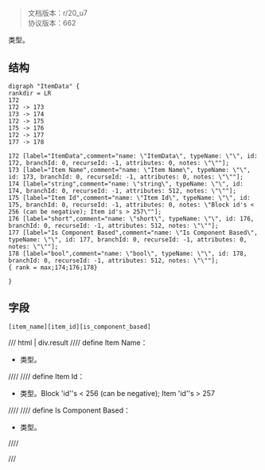 # <!-- md:samp ItemData -->

> 文档版本：r/20_u7<br/>协议版本：662

<!-- md:samp ItemData -->类型。

## 结构

```viz
digraph "ItemData" {
rankdir = LR
172
172 -> 173
173 -> 174
172 -> 175
175 -> 176
172 -> 177
177 -> 178

172 [label="ItemData",comment="name: \"ItemData\", typeName: \"\", id: 172, branchId: 0, recurseId: -1, attributes: 0, notes: \"\""];
173 [label="Item Name",comment="name: \"Item Name\", typeName: \"\", id: 173, branchId: 0, recurseId: -1, attributes: 0, notes: \"\""];
174 [label="string",comment="name: \"string\", typeName: \"\", id: 174, branchId: 0, recurseId: -1, attributes: 512, notes: \"\""];
175 [label="Item Id",comment="name: \"Item Id\", typeName: \"\", id: 175, branchId: 0, recurseId: -1, attributes: 0, notes: \"Block id's < 256 (can be negative); Item id's > 257\""];
176 [label="short",comment="name: \"short\", typeName: \"\", id: 176, branchId: 0, recurseId: -1, attributes: 512, notes: \"\""];
177 [label="Is Component Based",comment="name: \"Is Component Based\", typeName: \"\", id: 177, branchId: 0, recurseId: -1, attributes: 0, notes: \"\""];
178 [label="bool",comment="name: \"bool\", typeName: \"\", id: 178, branchId: 0, recurseId: -1, attributes: 512, notes: \"\""];
{ rank = max;174;176;178}

}

```

## 字段

```title='ItemData'
[item_name][item_id][is_component_based]
```

/// html | div.result
//// define
Item Name：[<!-- md:samp string -->](../types/string.md)

- <!-- md:samp string -->类型。


////
//// define
Item Id：<!-- md:samp short -->

- <!-- md:samp short -->类型。Block 'id''s < 256 (can be negative); Item 'id''s > 257


////
//// define
Is Component Based：<!-- md:samp bool -->

- <!-- md:samp bool -->类型。


////

///

